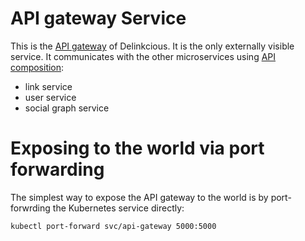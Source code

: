 # API gateway Service

This is the [API gateway](https://microservices.io/patterns/apigateway.html) of Delinkcious. It is the only externally visible service.
It communicates with the other microservices using [API composition](https://microservices.io/patterns/data/api-composition.html):
- link service
- user service
- social graph service


# Exposing to the world via port forwarding

The simplest way to expose the API gateway to the world is by port-forwrding the Kubernetes service directly:

```
kubectl port-forward svc/api-gateway 5000:5000
```




